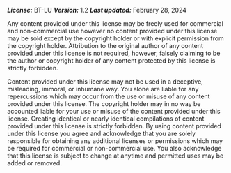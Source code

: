 ***License:*** BT-LU
***Version:*** 1.2
***Last updated:*** February 28, 2024

Any content provided under this license may be freely used for commercial and non-commercial use however no content provided under this license may be sold except by the copyright holder or with explicit permission from the copyright holder. Attribution to the original author of any content provided under this license is not required, however, falsely claiming to be the author or copyright holder of any content protected by this license is strictly forbidden.

Content provided under this license may not be used in a deceptive, misleading, immoral, or inhumane way. You alone are liable for any repercussions which may occur from the use or misuse of any content provided under this license. The copyright holder may in no way be accounted liable for your use or misuse of the content provided under this license.
Creating identical or nearly identical compilations of content provided under this license is strictly forbidden.
By using content provided under this license you agree and acknowledge that you are solely responsible for obtaining any additional licenses or permissions which may be required for commercial or non-commercial use.
You also acknowledge that this license is subject to change at anytime and permitted uses may be added or removed.

